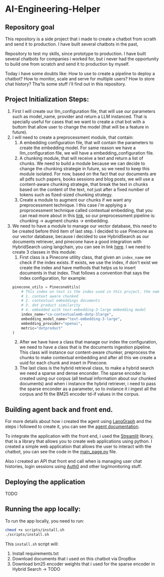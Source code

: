 # AI-Engineering-Helper

## Repository goal
This repository is a side project that i made to create a chatbot from scrath and send it to production.
I have built several chatbots in the past, 

Repository to test my skills, since prototype to production. I have built several chatbots for companies i worked for, but i never had the opportunity to build one from scratch and send it to production by myself.

Today i have some doubts like: How to use to create a pipeline to deploy a chatbot? How to monitor, scale and serve for multiple users? How to store chat history? Tha'ts some stuff i'll find out in this repository.

## Project Initialization Steps:
1. First I will create our llm_configuration file, that will use our parameters such as model_name, provider and return a LLM instanced. That is specially useful for cases that we want to create a chat bot with a buttom that allow user to change the model (that will be a feature in future).
2. I will need to create a preprocessment module, that contain:
    1. A embedding configuration file, that will contain the parameters to create the embedding model. For same reason we have a llm_configuration file, we will have a embedding_configuration file.
    2. A chunking module, that will receive a text and return a list of chunks. We need to build a module because we can decide to change the chunking strategie in future, so we need to keep this module isolated. For now, based on the fact that our documents are all pdfs such papers, books sessions and blog posts, we will use a content-aware chunking strategie, that break the text in chunks based on the content of the text, not just after a fixed number of tokens such as fized-sized chunking strategy.
    3. Create a module to augment our chunks if we want any preprocessment technique. I this case i'm applying a proprocessment technique called contextual embedding, that you can read more about in this [link](https://www.anthropic.com/news/contextual-retrieval07820), so our preprocessment pipeline is: chunking -> augment chunks -> embedding.
3. We need to have a module to manage our vector database, this need to be created before third item of last step. I decided to use Pinecone as our vector database, because i decided to use HybridSearch as our documents retriever, and pinecone have a good integration with HybridSearch using langchain, you can see in link [here](https://python.langchain.com/docs/integrations/retrievers/pinecone_hybrid_search/). I we need to create 3 classes in this module:
    1. First class is a Pinecone utility class, that given an ```index_name``` we check if the index exists. If exists, we use the index, if don't exist we create the index and have methods that helps us to insert documents in that index. That follows a convention that says the index configuration, for example:
    ```python
    pinecone_utils = PineconeUtils(
        # This index on test is the index used in this project, the name is a abreviation of:
        # 1. context aware chunked
        # 2. contextual embeddings documents
        # 3. dot product similarity
        # 4. embedded with text-embedding-3-large embedding model
        index_name="ca-contextualemb-dotp-3large",
        embedding_model_name="text-embedding-3-large",
        embedding_provider="openai",
        metric="dotproduct"
    )
    ```
   2. After we have have a class that manage our index the configuration, we need to have a class that is the documents ingestion pipeline. This class will instance our content-aware chunker, preprocess the chunks to make contextual embedding and after all this we create a uuid for each chunk and insert in Pinecone.
   3. The last class is the hybrid retrieval class, to make a hybrid search we need a sparse and dense enconder. The sparse encoder is created using our corpus (all textual information about our chunked documents) and when i instance the hybrid retriever, i need to pass the sparse enconder as a parameter, so to instance it i ingest all the corpus and fit the BM25 encoder td-if values in the corpus.

## Building agent back and front end.
For more details about how i created the agent using [LangGraph](https://www.langchain.com/langgraph) and the steps i followed to create it, you can see the [agent documentation](./chatbot/README.md).

To integrate the application with the front end, i used the [Streamlit](https://streamlit.io/) library, that is a library that allows you to create web applications using python. I created a simple web application that allows the user to interact with the chatbot, you can see the code in the [main_page.py](./front_end/main_page.py) file.

Also i created an API that front end call when is managing user chat histories, login sessions using [Auth0](https://auth0.com/?) and other log/monitoring stuff.

## Deploying the application

TODO 

## Running the app locally:

To run the app locally, you need to run:

```bash
chmod +x scripts/install.sh
./scripts/install.sh
```

This ```install.sh``` script will:
1. Install requirements.txt
2. Download documents that i used on this chatbot via DropBox
3. Download bm25 encoder weights that i used for the sparse encoder in Hybrid Search -> TODO

